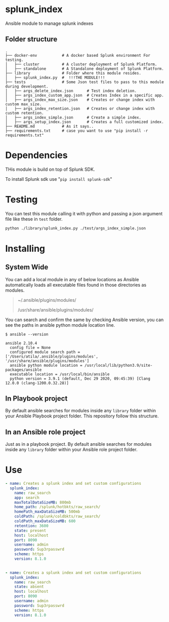 # splunk_index
Ansible module to manage splunk indexes

##  Folder structure

    .
    ├── docker-env           # A docker based Splunk environment For testing.
    │   ├── cluster          # A cluster deployment of Splunk Platform.
    │   ├── standalone       # A Standalone deployment of Splunk Platform.
    ├── library              # Folder where this module resides.
    │   ├── splunk_index.py  #  !!!THE MODULE!!! 
    ├── tests                # Some Json test files to pass to this module during development.
    │   ├── args_delete_index.json      # Test index deletion.
    │   ├── args_index_custom_app.json  # Creates Index in a specific app.
    │   ├── args_index_max_size.json    # Creates or change index with custom max_size.
    │   ├── args_index_retention.json   # Creates or change index with custom retention.
    │   ├── args_index_simple.json      # Create a simple index.
    │   ├── args_setup_index.json       # Creates a full customized index.
    ├── README.md            # As it says..
    ├── requirements.txt     # case you want to use "pip install -r requirements.txt"



# Dependencies
THis module is build on top of Splunk SDK.

To install Splunk sdk use "`pip install splunk-sdk`"

# Testing 
You can test this module calling it with python and passing a json argument file like these in `test` folder.

```bash
python ./library/splunk_index.py ./test/args_index_simple.json
```

# Installing
## System Wide
You can add a local module in any of below locations as Ansible automatically loads all executable files found in those directories as modules.

> ~/.ansible/plugins/modules/
> 
> /usr/share/ansible/plugins/modules/

You can search and confirm the same by checking Ansible version, you can see the paths in ansible python module location line.

```shell
$ ansible --version

ansible 2.10.4
  config file = None
  configured module search path = ['/Users/atila/.ansible/plugins/modules', '/usr/share/ansible/plugins/modules']
  ansible python module location = /usr/local/lib/python3.9/site-packages/ansible
  executable location = /usr/local/bin/ansible
  python version = 3.9.1 (default, Dec 29 2020, 09:45:39) [Clang 12.0.0 (clang-1200.0.32.28)]
```

## In Playbook project
By default ansible searches for modules inside any `library` folder within your Ansible Playbook project folder.
This repository follow this structure.

## In an Ansible role project
Just as in a playbook project. By default ansible searches for modules inside any `library` folder within your Ansible role project folder.


# Use

```yaml
- name: Creates a splunk index and set custom configurations
  splunk_index:
    name: raw_search
    app: search
    maxTotalDataSizeMB: 800mb
    home_path: /splunk/hotbkts/raw_search/
    homePath_maxDataSizeMB: 500mb
    coldPath: /splunk/coldbkts/raw_search/
    coldPath_maxDataSizeMB: 600
    retention: 3600
    state: present
    host: localhost
    port: 8090
    username: admin
    password: Sup3rpasswrd
    scheme: https
    version: 8.1.0
    

- name: Creates a splunk index and set custom configurations
  splunk_index:
    name: raw_search
    state: absent
    host: localhost
    port: 8090
    username: admin
    password: Sup3rpasswrd
    scheme: https
    version: 8.1.0

```
